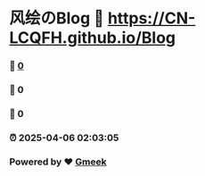 # 风绘のBlog :link: https://CN-LCQFH.github.io/Blog 
### :page_facing_up: [0](https://CN-LCQFH.github.io/Blog/tag.html) 
### :speech_balloon: 0 
### :hibiscus: 0 
### :alarm_clock: 2025-04-06 02:03:05 
### Powered by :heart: [Gmeek](https://github.com/Meekdai/Gmeek)
